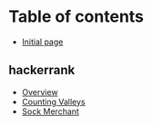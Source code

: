# Table of contents

* [Initial page](README.md)

## hackerrank

* [Overview](hackerrank/overview.md)
* [Counting Valleys](hackerrank/counting-valleys.md)
* [Sock Merchant](hackerrank/sock-merchant.md)

